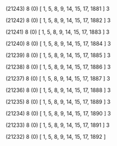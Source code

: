 (21243) 8 (0) [ 1, 5, 8, 9, 14, 15, 17, 1881 ] 3 


(21242) 8 (0) [ 1, 5, 8, 9, 14, 15, 17, 1882 ] 3 


(21241) 8 (0) [ 1, 5, 8, 9, 14, 15, 17, 1883 ] 3 


(21240) 8 (0) [ 1, 5, 8, 9, 14, 15, 17, 1884 ] 3 


(21239) 8 (0) [ 1, 5, 8, 9, 14, 15, 17, 1885 ] 3 


(21238) 8 (0) [ 1, 5, 8, 9, 14, 15, 17, 1886 ] 3 


(21237) 8 (0) [ 1, 5, 8, 9, 14, 15, 17, 1887 ] 3 


(21236) 8 (0) [ 1, 5, 8, 9, 14, 15, 17, 1888 ] 3 


(21235) 8 (0) [ 1, 5, 8, 9, 14, 15, 17, 1889 ] 3 


(21234) 8 (0) [ 1, 5, 8, 9, 14, 15, 17, 1890 ] 3 


(21233) 8 (0) [ 1, 5, 8, 9, 14, 15, 17, 1891 ] 3 


(21232) 8 (0) [ 1, 5, 8, 9, 14, 15, 17, 1892 ]  

